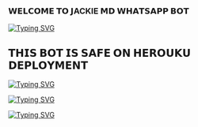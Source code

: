 ### 𝗪𝗘𝗟𝗖𝗢𝗠𝗘 𝗧𝗢 𝗝ACKIE 𝗠𝗗 𝗪𝗛𝗔𝗧𝗦𝗔𝗣𝗣 𝗕𝗢𝗧
[![Typing SVG](https://readme-typing-svg.herokuapp.com?font=Rockstar-ExtraBold&size=30&pause=1000&color=red&center=true&vCenter=true&width=350&height=50&lines=JACKIE+MD+BOT+🌹)](https://git.io/typing-svg)
## 𝗧𝗛𝗜𝗦 𝗕𝗢𝗧 𝗜𝗦 𝗦𝗔𝗙𝗘 𝗢𝗡 𝗛𝗘𝗥𝗢𝗨𝗞𝗨 𝗗𝗘𝗣𝗟𝗢𝗬𝗠𝗘𝗡𝗧
[![Typing SVG](https://readme-typing-svg.herokuapp.com?font=Rockstar-ExtraBold&size=30&pause=1000&color=red&center=true&vCenter=true&width=815&height=60&lines=🩸⃟+✚+✚+✚+✚+✚+✚+✚+✚+✚+✚+✜+✜+✚+✚+✚+✚)](https://git.io/typing-svg) 

[![Typing SVG](https://readme-typing-svg.herokuapp.com?font=Rockstar-ExtraBold&size=30&pause=1000&color=red&center=true&vCenter=true&width=815&height=60&lines=𒆜+∰+🎼+𝄞+≣+⫸+★)](https://git.io/typing-svg) 




[![Typing SVG](https://readme-typing-svg.herokuapp.com?font=Rockstar-ExtraBold&size=30&pause=1000&color=red&center=true&vCenter=true&width=815&height=60&lines=𝗝𝗔𝗠𝗘𝗦`🩸⃟༑༑+𝗠𝗗+𝗕𝗢𝗧`🩸⃟༑༑+𝗖𝗥𝗘𝗔𝗧𝗘𝗗+𝗕𝗬+`🩸⃟༑༑𝗝𝗔𝗠𝗘𝗦𝗧𝗘𝗖𝗛)](https://git.io/typing-svg) 
